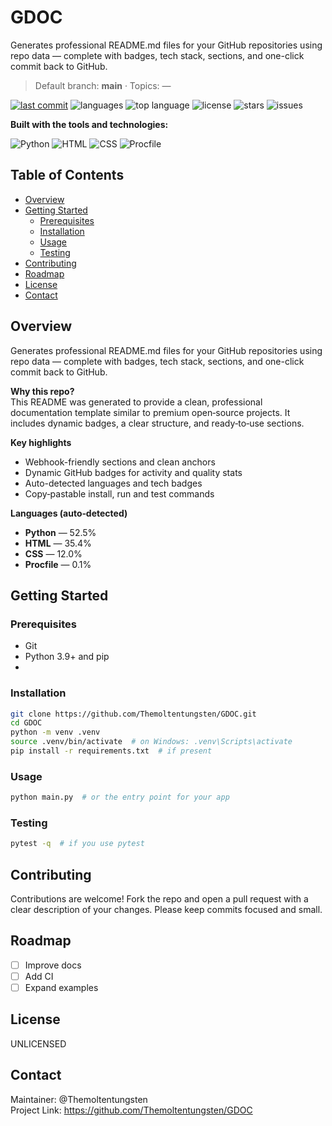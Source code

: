 # GDOC


Generates professional README.md files for your GitHub repositories using repo data — complete with badges, tech stack, sections, and one-click commit back to GitHub.

> Default branch: **main** · Topics: —

[![last commit](https://img.shields.io/github/last-commit/Themoltentungsten/GDOC?label=last%20commit)](https://github.com/Themoltentungsten/GDOC/commits) ![languages](https://img.shields.io/github/languages/count/Themoltentungsten/GDOC) ![top language](https://img.shields.io/github/languages/top/Themoltentungsten/GDOC) ![license](https://img.shields.io/github/license/Themoltentungsten/GDOC) ![stars](https://img.shields.io/github/stars/Themoltentungsten/GDOC) ![issues](https://img.shields.io/github/issues/Themoltentungsten/GDOC)

**Built with the tools and technologies:**

![Python](https://img.shields.io/badge/Python-3776AB?logo=python&logoColor=white) ![HTML](https://img.shields.io/badge/HTML5-E34F26?logo=html5&logoColor=white) ![CSS](https://img.shields.io/badge/CSS3-1572B6?logo=css3&logoColor=white) ![Procfile](https://img.shields.io/badge/Procfile-tech-0A0A0A)

## Table of Contents
- [Overview](#overview)
- [Getting Started](#getting-started)
  - [Prerequisites](#prerequisites)
  - [Installation](#installation)
  - [Usage](#usage)
  - [Testing](#testing)
- [Contributing](#contributing)
- [Roadmap](#roadmap)
- [License](#license)
- [Contact](#contact)

## Overview
Generates professional README.md files for your GitHub repositories using repo data — complete with badges, tech stack, sections, and one-click commit back to GitHub.

**Why this repo?**  
This README was generated to provide a clean, professional documentation template similar to premium open‑source projects. It includes dynamic badges, a clear structure, and ready‑to‑use sections.

**Key highlights**
- Webhook-friendly sections and clean anchors
- Dynamic GitHub badges for activity and quality stats
- Auto-detected languages and tech badges
- Copy‑pastable install, run and test commands

**Languages (auto‑detected)**
- **Python** — 52.5%
- **HTML** — 35.4%
- **CSS** — 12.0%
- **Procfile** — 0.1%

## Getting Started

### Prerequisites
- Git
- Python 3.9+ and pip
- 

### Installation
```bash
git clone https://github.com/Themoltentungsten/GDOC.git
cd GDOC
python -m venv .venv
source .venv/bin/activate  # on Windows: .venv\Scripts\activate
pip install -r requirements.txt  # if present
```

### Usage
```bash
python main.py  # or the entry point for your app
```

### Testing
```bash
pytest -q  # if you use pytest
```


## Contributing
Contributions are welcome! Fork the repo and open a pull request with a clear description of your changes. Please keep commits focused and small.

## Roadmap
- [ ] Improve docs
- [ ] Add CI
- [ ] Expand examples

## License
UNLICENSED

## Contact
Maintainer: @Themoltentungsten  
Project Link: https://github.com/Themoltentungsten/GDOC

